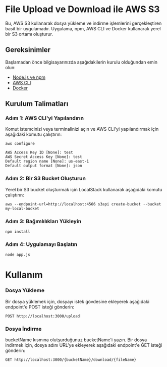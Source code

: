 # File Upload ve Download ile AWS S3

Bu, AWS S3 kullanarak dosya yükleme ve indirme işlemlerini gerçekleştiren basit bir uygulamadır. Uygulama, npm, AWS CLI ve Docker kullanarak yerel bir S3 ortamı oluşturur.

## Gereksinimler

Başlamadan önce bilgisayarınızda aşağıdakilerin kurulu olduğundan emin olun:

- [Node.js ve npm](https://nodejs.org/)
- [AWS CLI](https://aws.amazon.com/cli/)
- [Docker](https://www.docker.com/)

## Kurulum Talimatları

### Adım 1: AWS CLI'yi Yapılandırın

Komut istemcinizi veya terminalinizi açın ve AWS CLI'yi yapılandırmak için aşağıdaki komutu çalıştırın:

```
aws configure

AWS Access Key ID [None]: test
AWS Secret Access Key [None]: test
Default region name [None]: us-east-1
Default output format [None]: json
```


### Adım 2: Bir S3 Bucket Oluşturun

Yerel bir S3 bucket oluşturmak için LocalStack kullanarak aşağıdaki komutu çalıştırın:

```
aws --endpoint-url=http://localhost:4566 s3api create-bucket --bucket my-local-bucket
```

### Adım 3: Bağımlılıkları Yükleyin

```
npm install
```

### Adım 4: Uygulamayı Başlatın

```
node app.js
```

# Kullanım

### Dosya Yükleme
Bir dosya yüklemek için, dosyayı istek gövdesine ekleyerek aşağıdaki endpoint'e POST isteği gönderin:

```
POST http://localhost:3000/upload
```

### Dosya İndirme
bucketName kısmına olutşurduğunuz bucketName'i yazın.
Bir dosya indirmek için, dosya adını URL'ye ekleyerek aşağıdaki endpoint'e GET isteği gönderin:

```
GET http://localhost:3000/{bucketName}/download/{fileName}
```





